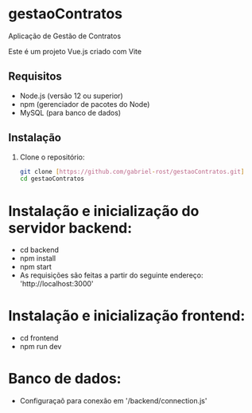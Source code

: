 # gestaoContratos
Aplicação de Gestão de Contratos

Este é um projeto Vue.js criado com Vite

## Requisitos

- Node.js (versão 12 ou superior)
- npm (gerenciador de pacotes do Node)
- MySQL (para banco de dados)

## Instalação

1. Clone o repositório:

   ```bash
   git clone [https://github.com/gabriel-rost/gestaoContratos.git]
   cd gestaoContratos


# Instalação e inicialização do servidor backend:
- cd backend
- npm install
- npm start
- As requisições são feitas a partir do seguinte endereço: 'http://localhost:3000'

# Instalação e inicialização frontend:
- cd frontend
- npm run dev

# Banco de dados:
- Configuraçaõ para conexão em '/backend/connection.js'
